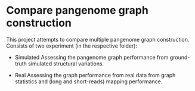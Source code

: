 # Compare pangenome graph construction 

This project attempts to compare multiple pangenome graph construction. 
Consists of two experiment (in the respective folder):

- Simulated 
Assessing the pangenome graph performance from ground-truth simulated structural variations. 

- Real 
Assessing the graph performance from real data from graph statistics and (long and short-reads) mapping performance. 




